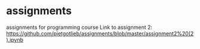 # assignments
assignments for programming course
Link to assignment 2: https://github.com/pietgotlieb/assignments/blob/master/assignment2%20(2).ipynb
